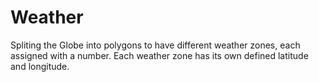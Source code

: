 # Weather
Spliting the Globe into polygons to have different weather zones, each assigned with a number.
Each weather zone has its own defined latitude and longitude.
